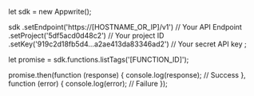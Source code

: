 let sdk = new Appwrite();

sdk
    .setEndpoint('https://[HOSTNAME_OR_IP]/v1') // Your API Endpoint
    .setProject('5df5acd0d48c2') // Your project ID
    .setKey('919c2d18fb5d4...a2ae413da83346ad2') // Your secret API key
;

let promise = sdk.functions.listTags('[FUNCTION_ID]');

promise.then(function (response) {
    console.log(response); // Success
}, function (error) {
    console.log(error); // Failure
});